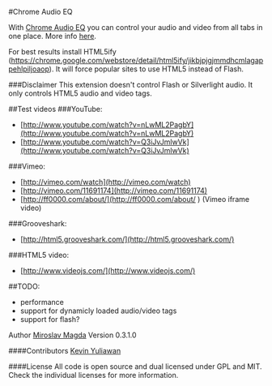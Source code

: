 #Chrome Audio EQ

With [Chrome Audio EQ](https://chrome.google.com/webstore/detail/lfafdlnjaliaghpjdajmlcnnblkgcefh/null) you can control your audio and video from all tabs in one place.
More info [here](http://lab.ejci.net/Chrome-Audio-EQ/).

For best results install HTML5ify (https://chrome.google.com/webstore/detail/html5ify/jikbjpjgjmmdhcmlagappehlpiljoaop). 
It will force popular sites to use HTML5 instead of Flash.

###Disclaimer
This extension doesn't control Flash or Silverlight audio. It only controls HTML5 audio and video tags.

##Test videos
###YouTube:
* [http://www.youtube.com/watch?v=nLwML2PagbY](http://www.youtube.com/watch?v=nLwML2PagbY)
* [http://www.youtube.com/watch?v=Q3iJvJmlwVk](http://www.youtube.com/watch?v=Q3iJvJmlwVk)

###Vimeo:
* [http://vimeo.com/watch](http://vimeo.com/watch)
* [http://vimeo.com/11691174](http://vimeo.com/11691174)
* [http://ff0000.com/about/](http://ff0000.com/about/ ) (Vimeo iframe video)

###Grooveshark:
* [http://html5.grooveshark.com/](http://html5.grooveshark.com/)

###HTML5 video:
* [http://www.videojs.com/](http://www.videojs.com/)


##TODO:
* performance
* support for dynamicly loaded audio/video tags
* support for flash?


Author [Miroslav Magda](http://blog.ejci.net)
Version 0.3.1.0

####Contributors
[Kevin Yuliawan](https://github.com/kevinyuliawan/) 


####License
All code is open source and dual licensed under GPL and MIT. Check the individual licenses for more information.
